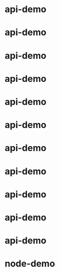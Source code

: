 # api-demo

# api-demo

# api-demo

# api-demo

# api-demo

# api-demo

# api-demo

# api-demo

# api-demo

# api-demo

# api-demo
# node-demo
